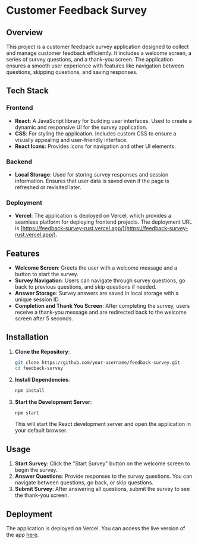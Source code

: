 # Customer Feedback Survey

## Overview

This project is a customer feedback survey application designed to collect and manage customer feedback efficiently. It includes a welcome screen, a series of survey questions, and a thank-you screen. The application ensures a smooth user experience with features like navigation between questions, skipping questions, and saving responses.

## Tech Stack

### Frontend

- **React**: A JavaScript library for building user interfaces. Used to create a dynamic and responsive UI for the survey application.
- **CSS**: For styling the application. Includes custom CSS to ensure a visually appealing and user-friendly interface.
- **React Icons**: Provides icons for navigation and other UI elements.

### Backend

- **Local Storage**: Used for storing survey responses and session information. Ensures that user data is saved even if the page is refreshed or revisited later.

### Deployment

- **Vercel**: The application is deployed on Vercel, which provides a seamless platform for deploying frontend projects. The deployment URL is [https://feedback-survey-rust.vercel.app/](https://feedback-survey-rust.vercel.app/).

## Features

- **Welcome Screen**: Greets the user with a welcome message and a button to start the survey.
- **Survey Navigation**: Users can navigate through survey questions, go back to previous questions, and skip questions if needed.
- **Answer Storage**: Survey answers are saved in local storage with a unique session ID.
- **Completion and Thank You Screen**: After completing the survey, users receive a thank-you message and are redirected back to the welcome screen after 5 seconds.

## Installation

1. **Clone the Repository**:
   ```bash
   git clone https://github.com/your-username/feedback-survey.git
   cd feedback-survey
   ```

2. **Install Dependencies**:
   ```bash
   npm install
   ```

3. **Start the Development Server**:
   ```bash
   npm start
   ```
   This will start the React development server and open the application in your default browser.

## Usage

1. **Start Survey**: Click the "Start Survey" button on the welcome screen to begin the survey.
2. **Answer Questions**: Provide responses to the survey questions. You can navigate between questions, go back, or skip questions.
3. **Submit Survey**: After answering all questions, submit the survey to see the thank-you screen.

## Deployment

The application is deployed on Vercel. You can access the live version of the app [here](https://feedback-survey-rust.vercel.app/).

